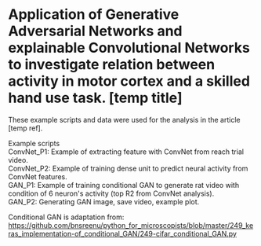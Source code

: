 # Application of Generative Adversarial Networks and explainable Convolutional Networks to investigate relation between activity in motor cortex and a skilled hand use task. [temp title]

These example scripts and data were used for the analysis in the article [temp ref].

Example scripts <br />
ConvNet_P1: Example of extracting feature with ConvNet from reach trial video. <br />
ConvNet_P2: Example of training dense unit to predict neural activity from ConvNet features. <br />
GAN_P1: Example of training conditional GAN to generate rat video with condition of 6 neuron's activity (top R2 from ConvNet analysis). <br />
GAN_P2: Generating GAN image, save video, example plot.  <br /> 

Conditional GAN is adaptation from: <br />
https://github.com/bnsreenu/python_for_microscopists/blob/master/249_keras_implementation-of_conditional_GAN/249-cifar_conditional_GAN.py



